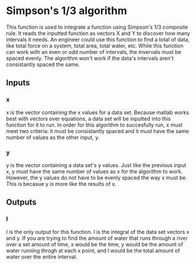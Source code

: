 # Simpson's 1/3 algorithm
This function is used to integrate a function using Simpson's 1/3 composite rule. It reads the inputted function as vectors X and Y to discover how many intervals it needs. An engineer could use this function to find a total of data, like total force on a system, total area, total water, etc. While this function can work with an even or odd number of intervals, the invervals must be spaced evenly. The algorithm won't work if the data's intervals aren't consistantly spaced the same.
## Inputs
### x
x is the vector containing the x values for a data set. Because matlab works best with vectors over equations, a data set will be inputted into this function for it to run. In order for this algorithm to succesfully run, x must meet two criteria: it must be consistantly spaced and it must have the same number of values as the other input, y.
### y
y is the vector containing a data set's y values. Just like the previous input x, y must have the same number of values as x for the algorithm to work. However, the y values do not have to be evenly spaced the way x must be. This is becasue y is more like the results of x.
## Outputs
### I
I is the only output for this function. I is the integral of the data set vectors x and y. If you are trying to find the amount of water that runs through a river over a set amount of time, x would be the time, y would be the amount of water running throgh at each x point, and I would be the total amount of water over the entire interval.
